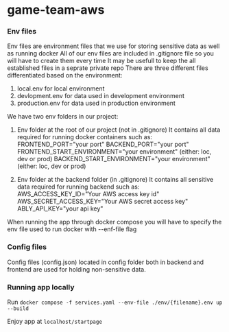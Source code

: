 # game-team-aws

### Env files

Env files are environment files that we use for storing sensitive data as well as running docker
All of our env files are included in .gitignore file so you will have to create them every time
It may be usefull to keep the all established files in a seprate private repo
There are three different files differentiated based on the environment:
1. local.env for local environment
2. devlopment.env for data used in development environment
3. production.env for data used in production environment

We have two env folders in our project:

1. Env folder at the root of our project (not in .gitignore)
It contains all data required for running docker containers such as:
FRONTEND_PORT="your port"
BACKEND_PORT="your port"
FRONTEND_START_ENVIRONMENT="your environment" (either: loc, dev or prod)
BACKEND_START_ENVIRONMENT="your environment" (either: loc, dev or prod)

2. Env folder at the backend folder (in .gitignore)
It contains all sensitive data required for running backend such as:
AWS_ACCESS_KEY_ID="Your AWS access key id" 
AWS_SECRET_ACCESS_KEY="Your AWS secret access key"
ABLY_API_KEY="your api key"

When running the app through docker compose you will have to specify the env file used to run docker with --enf-file flag

### Config files

Config files (config.json) located in config folder both in backend and frontend are used for holding non-sensitive data.

### Running app locally

Run `docker compose -f services.yaml --env-file ./env/{filename}.env up --build`

Enjoy app at `localhost/startpage`